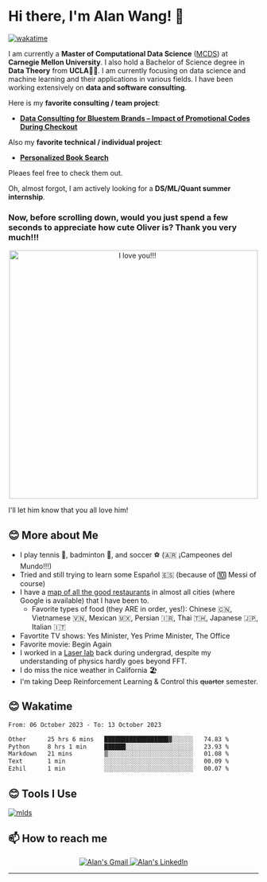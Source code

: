 # Hi there, I'm **Alan Wang**! 👋
[![wakatime](https://wakatime.com/badge/user/05699c06-d71f-48cd-a8b9-ef310a41cda8.svg)](https://wakatime.com/@05699c06-d71f-48cd-a8b9-ef310a41cda8)

I am currently a **Master of Computational Data Science** ([MCDS](https://mcds.cs.cmu.edu/)) at **Carnegie Mellon University**. I also hold a Bachelor of Science degree in **Data Theory** from **UCLA**💙💛. I am currently focusing on data science and machine learning and their applications in various fields. I have been working extensively on **data and software consulting**. 

Here is my **favorite consulting / team project**: 

-  [**Data Consulting for Bluestem Brands – Impact of Promotional Codes During Checkout**](https://github.com/alanwmy00/FingerhutConsulting/)

Also my **favorite technical / individual project**: 

-  [**Personalized Book Search**](https://github.com/alanwmy00/PersonalizedBookSearch)  

Pleaes feel free to check them out. 

Oh, almost forgot, I am actively looking for a **DS/ML/Quant summer internship**.


### Now, before scrolling down, would you just spend a few seconds to appreciate how cute **Oliver** is? Thank you very much!!!

<p align="center">
    <img src="images/IMG_9888.JPG" alt="I love you!!!" width="500" />
</p>
I'll let him know that you all love him!

## 😊 More about Me
- I play tennis :tennis:, badminton :badminton:, and soccer :soccer: (🇦🇷 ¡Campeones del Mundo!!!)
- Tried and still trying to learn some Español 🇪🇸 (because of 🔟 Messi of course)
- I have a [map of all the good restaurants](https://maps.app.goo.gl/k83cyjC1XR7H87by9) in almost all cities (where Google is available) that I have been to.
    - Favorite types of food (they ARE in order, yes!): Chinese 🇨🇳, Vietnamese 🇻🇳, Mexican 🇲🇽, Persian 🇮🇷, Thai 🇹🇭, Japanese 🇯🇵, Italian 🇮🇹
- Favortite TV shows: Yes Minister, Yes Prime Minister, The Office
- Favorite movie: Begin Again
- I worked in a [Laser lab](https://light-matter.seas.ucla.edu/) back during undergrad, despite my understanding of physics hardly goes beyond FFT.
- I do miss the nice weather in California 🏖️
- I'm taking Deep Reinforcement Learning & Control this ~~quarter~~ semester.


## 😊 Wakatime
<!--START_SECTION:waka-->

```txt
From: 06 October 2023 - To: 13 October 2023

Other      25 hrs 6 mins   ██████████████████▓░░░░░░   74.83 %
Python     8 hrs 1 min     ██████░░░░░░░░░░░░░░░░░░░   23.93 %
Markdown   21 mins         ▒░░░░░░░░░░░░░░░░░░░░░░░░   01.08 %
Text       1 min           ░░░░░░░░░░░░░░░░░░░░░░░░░   00.09 %
Ezhil      1 min           ░░░░░░░░░░░░░░░░░░░░░░░░░   00.07 %
```

<!--END_SECTION:waka-->

## 😊 Tools I Use

 [![mlds](https://skillicons.dev/icons?i=tensorflow,pytorch,py,java,r,cpp,mysql,postgresql,aws,azure,gcp,mongodb,redis,docker,flask,git,latex,vscode,atom,&perline=22&theme=light)](https://skillicons.dev)






## 📫 How to reach me

<div align="center" style="text-align:center">
    <a href="mailto:7wf3z0d9w@mozmail.com">
        <img src="https://img.shields.io/badge/-Gmail-EA4335?style=for-the-badge&logo=Gmail&logoColor=white"
            alt="Alan's Gmail">
    </a>
    <a href="https://www.linkedin.com/in/alanwmy00/">
        <img src="https://img.shields.io/badge/LinkedIn-0A66C2?style=for-the-badge&logo=linkedin&logoColor=white"
            alt="Alan's LinkedIn">
    </a>
</div>

---

<br>
